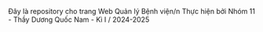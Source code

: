 Đây là repository cho trang Web Quản lý Bệnh viện/n
Thực hiện bởi Nhóm 11 - Thầy Dương Quốc Nam - Kì I / 2024-2025
